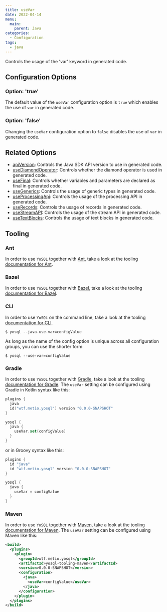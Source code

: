 ```yaml
---
title: useVar
date: 2022-04-14
menu:
  main:
    parent: Java
categories:
  - Configuration
tags:
  - java
---
```


Controls the usage of the 'var' keyword in generated code.

## Configuration Options

### Option: 'true'

The default value of the `useVar` configuration option is `true` which enables the use of `var` in generated code.

### Option: 'false'

Changing the `useVar` configuration option to `false` disables the use of `var` in generated code.

## Related Options

- [apiVersion](../apiversion/): Controls the Java SDK API version to use in generated code.
- [useDiamondOperator](../usediamondoperator/): Controls whether the diamond operator is used in generated code.
- [useFinal](../usefinal/): Controls whether variables and parameters are declared as final in generated code.
- [useGenerics](../usegenerics/): Controls the usage of generic types in generated code.
- [useProcessingApi](../useprocessingapi/): Controls the usage of the processing API in generated code.
- [useRecords](../userecords/): Controls the usage of records in generated code.
- [useStreamAPI](../usestreamapi/): Controls the usage of the stream API in generated code.
- [useTextBlocks](../usetextblocks/): Controls the usage of text blocks in generated code.

## Tooling

### Ant

In order to use `YoSQL` together with [Ant](https://ant.apache.org/), take a look at the tooling [documentation for Ant](/tooling/ant/).

### Bazel

In order to use `YoSQL` together with [Bazel](https://bazel.build/), take a look at the tooling [documentation for Bazel](/tooling/bazel/).

### CLI

In order to use `YoSQL` on the command line, take a look at the tooling [documentation for CLI](/tooling/cli/).

```console
$ yosql --java-use-var=configValue
```

As long as the name of the config option is unique across all configuration groups, you can use the shorter form:

```console
$ yosql --use-var=configValue
```

### Gradle

In order to use `YoSQL` together with [Gradle](https://gradle.org/), take a look at the tooling [documentation for Gradle](/tooling/gradle/). The `useVar` setting can be configured using Gradle in Kotlin syntax like this:

```kotlin
plugins {
  java
  id("wtf.metio.yosql") version "0.0.0-SNAPSHOT"
}

yosql {
  java {
    useVar.set(configValue)
  }
}
```

or in Groovy syntax like this:

```groovy
plugins {
  id "java"
  id "wtf.metio.yosql" version "0.0.0-SNAPSHOT"
}

yosql {
  java {
    useVar = configValue
  }
}
```

### Maven

In order to use `YoSQL` together with [Maven](https://maven.apache.org/), take a look at the tooling [documentation for Maven](/tooling/maven/). The `useVar` setting can be configured using Maven like this:

```xml
<build>
  <plugins>
    <plugin>
      <groupId>wtf.metio.yosql</groupId>
      <artifactId>yosql-tooling-maven</artifactId>
      <version>0.0.0-SNAPSHOT</version>
      <configuration>
        <java>
          <useVar>configValue</useVar>
        </java>
      </configuration>
    </plugin>
  </plugins>
</build>
```
